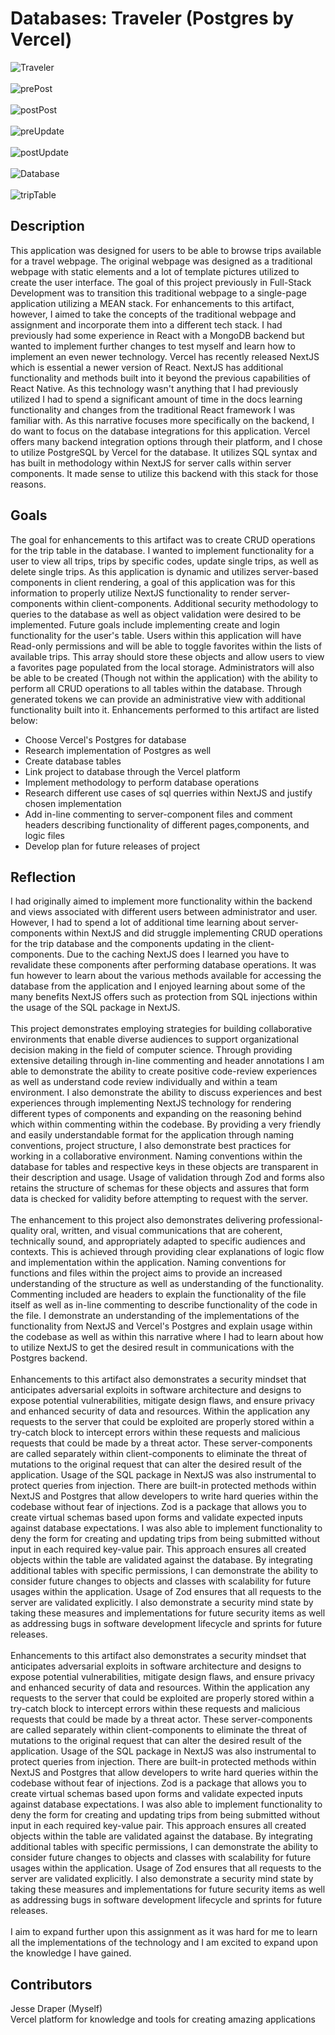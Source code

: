 
# Databases: Traveler (Postgres by Vercel)
![Traveler](./travelerPictures/1.png)<br/><br/>
![prePost](./travelerPictures/prePost.png) <br/><br/>
![postPost](./travelerPictures/postPost.png) <br/><br/>
![preUpdate](./travelerPictures/preUpdate.png) <br/><br/>
![postUpdate](./travelerPictures/postUpdate.png) <br/><br/>
![Database](./travelerPictures/database.png)<br/><br/>
![tripTable](./travelerPictures/tripTable.png)

## Description

This application was designed for users to be able to browse trips available for a travel webpage. The original webpage was designed as a traditional webpage with static elements and a lot of template pictures utilized to create the user interface. The goal of this project previously in Full-Stack Development was to transition this traditional webpage to a single-page application utilizing a MEAN stack. For enhancements to this artifact, however, I aimed to take the concepts of the traditional webpage and assignment and incorporate them into a different tech stack. I had previously had some experience in React with a MongoDB backend but wanted to implement further changes to test myself and learn how to implement an even newer technology. Vercel has recently released NextJS which is essential a newer version of React. NextJS has additional functionality and methods built into it beyond the previous capabilities of React Native. As this technology wasn't anything that I had previously utilized I had to spend a significant amount of time in the docs learning functionality and changes from the traditional React framework I was familiar with. As this narrative focuses more specifically on the backend, I do want to focus on the database integrations for this application. Vercel offers many backend integration options through their platform, and I chose to utilize PostgreSQL by Vercel for the database. It utilizes SQL syntax and has built in methodology within NextJS for server calls within server components. It made sense to utilize this backend with this stack for those reasons. 

## Goals

The goal for enhancements to this artifact was to create CRUD operations for the trip table in the database. I wanted to implement functionality for a user to view all trips, trips by specific codes, update single trips, as well as delete single trips. As this application is dynamic and utilizes server-based components in client rendering, a goal of this application was for this information to properly utilize NextJS functionality to render server-components within client-components. Additional security methodology to queries to the database as well as object validation were desired to be implemented. Future goals include implementing create and login functionality for the user's table. Users within this application will have Read-only permissions and will be able to toggle favorites within the lists of available trips. This array should store these objects and allow users to view a favorites page populated from the local storage. Administrators will also be able to be created (Though not within the application) with the ability to perform all CRUD operations to all tables within the database. Through generated tokens we can provide an administrative view with additional functionality built into it. Enhancements performed to this artifact are listed below: 
<ul>
  <li>Choose Vercel's Postgres for database</li>
  <li>Research implementation of Postgres as well</li>
  <li>Create database tables</li>
  <li>Link project to database through the Vercel platform</li>
  <li>Implement methodology to perform database operations</li>
  <li>Research different use cases of sql querries within NextJS and justify chosen implementation</li>
  <li>Add in-line commenting to server-component files and comment headers describing functionality of different pages,components, and logic files</li>
  <li>Develop plan for future releases of project</li>
</ul>

## Reflection

I had originally aimed to implement more functionality within the backend and views associated with different users between administrator and user. However, I had to spend a lot of additional time learning about server-components within NextJS and did struggle implementing CRUD operations for the trip database and the components updating in the client-components. Due to the caching NextJS does I learned you have to revalidate these components after performing database operations. It was fun however to learn about the various methods available for accessing the database from the application and I enjoyed learning about some of the many benefits NextJS offers such as protection from SQL injections within the usage of the SQL package in NextJS.<br/><br/>
This project demonstrates employing strategies for building collaborative environments that enable diverse audiences to support organizational decision making in the field of computer science. Through providing extensive detailing through in-line commenting and header annotations I am able to demonstrate the ability to create positive code-review experiences as well as understand code review individually and within a team environment. I also demonstrate the ability to discuss experiences and best experiences through implementing NextJS technology for rendering different types of components and expanding on the reasoning behind which within commenting within the codebase. By providing a very friendly and easily understandable format for the application through naming conventions, project structure, I also demonstrate best practices for working in a collaborative environment. Naming conventions within the database for tables and respective keys in these objects are transparent in their description and usage. Usage of validation through Zod and forms also retains the structure of schemas for these objects and assures that form data is checked for validity before attempting to request with the server. 
<br/><br/>
The enhancement to this project also demonstrates delivering professional-quality oral, written, and visual communications that are coherent, technically sound, and appropriately adapted to specific audiences and contexts. This is achieved through providing clear explanations of logic flow and implementation within the application. Naming conventions for functions and files within the project aims to provide an increased understanding of the structure as well as understanding of the functionality. Commenting included are headers to explain the functionality of the file itself as well as in-line commenting to describe functionality of the code in the file. I demonstrate an understanding of the implementations of the functionality from NextJS and Vercel's Postgres and explain usage within the codebase as well as within this narrative where I had to learn about how to utilize NextJS to get the desired result in communications with the Postgres backend. 
<br/><br/>
Enhancements to this artifact also demonstrates a security mindset that anticipates adversarial exploits in software architecture and designs to expose potential vulnerabilities, mitigate design flaws, and ensure privacy and enhanced security of data and resources. Within the application any requests to the server that could be exploited are properly stored within a try-catch block to intercept errors within these requests and malicious requests that could be made by a threat actor. These server-components are called separately within client-components to eliminate the threat of mutations to the original request that can alter the desired result of the application. Usage of the SQL package in NextJS was also instrumental to protect queries from injection. There are built-in protected methods within NextJS and Postgres that allow developers to write hard queries within the codebase without fear of injections. Zod is a package that allows you to create virtual schemas based upon forms and validate expected inputs against database expectations. I was also able to implement functionality to deny the form for creating and updating trips from being submitted without input in each required key-value pair. This approach ensures all created objects within the table are validated against the database. By integrating additional tables with specific permissions, I can demonstrate the ability to consider future changes to objects and classes with scalability for future usages within the application. Usage of Zod ensures that all requests to the server are validated explicitly. I also demonstrate a security mind state by taking these measures and implementations for future security items as well as addressing bugs in software development lifecycle and sprints for future releases. 
 <br/><br/>
Enhancements to this artifact also demonstrates a security mindset that anticipates adversarial exploits in software architecture and designs to expose potential vulnerabilities, mitigate design flaws, and ensure privacy and enhanced security of data and resources. Within the application any requests to the server that could be exploited are properly stored within a try-catch block to intercept errors within these requests and malicious requests that could be made by a threat actor. These server-components are called separately within client-components to eliminate the threat of mutations to the original request that can alter the desired result of the application. Usage of the SQL package in NextJS was also instrumental to protect queries from injection. There are built-in protected methods within NextJS and Postgres that allow developers to write hard queries within the codebase without fear of injections. Zod is a package that allows you to create virtual schemas based upon forms and validate expected inputs against database expectations. I was also able to implement functionality to deny the form for creating and updating trips from being submitted without input in each required key-value pair. This approach ensures all created objects within the table are validated against the database. By integrating additional tables with specific permissions, I can demonstrate the ability to consider future changes to objects and classes with scalability for future usages within the application. Usage of Zod ensures that all requests to the server are validated explicitly. I also demonstrate a security mind state by taking these measures and implementations for future security items as well as addressing bugs in software development lifecycle and sprints for future releases. 
 <br/><br/>
I aim to expand further upon this assignment as it was hard for me to learn all the implementations of the technology and I am excited to expand upon the knowledge I have gained.

## Contributors
Jesse Draper (Myself)<br/>
Vercel platform for knowledge and tools for creating amazing applications
